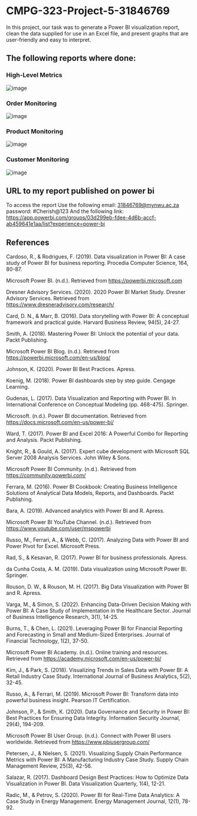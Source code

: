 # CMPG-323-Project-5-31846769
In this project, our task was to generate a Power BI visualization report, clean the data supplied for use in an Excel file, and present graphs 
that are user-friendly and easy to interpret.

## The following reports where done:

### High-Level Metrics
![image](https://github.com/cm-ngokx/CMPG-323-Project-5-31846769/assets/127525159/a5218adf-7530-4c6f-acf9-6fefeca61d5f)

### Order Monitoring
![image](https://github.com/cm-ngokx/CMPG-323-Project-5-31846769/assets/127525159/b16b0e1d-4c25-4143-b5f7-eefd75c04180)

### Product Monitoring
![image](https://github.com/cm-ngokx/CMPG-323-Project-5-31846769/assets/127525159/ca8e5049-298b-4d31-9421-d29fbbca9be1)

### Customer Monitoring
![image](https://github.com/cm-ngokx/CMPG-323-Project-5-31846769/assets/127525159/bd819c5c-1a43-469a-a390-6df2c3caf4c0)


## URL to my report published on power bi
To access the report
Use the following email: 31846769@mynwu.ac.za   password: #Cherish@123
And the following link: https://app.powerbi.com/groups/03d299eb-fdee-4d6b-accf-ab459641e1aa/list?experience=power-bi

## References
Cardoso, R., & Rodrigues, F. (2019). Data visualization in Power BI: A case study of Power BI for business reporting. Procedia Computer Science, 164, 80-87.

Microsoft Power BI. (n.d.). Retrieved from https://powerbi.microsoft.com

Dresner Advisory Services. (2020). 2020 Power BI Market Study. Dresner Advisory Services. Retrieved from https://www.dresneradvisory.com/research/

Card, D. N., & Marr, B. (2016). Data storytelling with Power BI: A conceptual framework and practical guide. Harvard Business Review, 94(5), 24-27.

Smith, A. (2018). Mastering Power BI: Unlock the potential of your data. Packt Publishing.

Microsoft Power BI Blog. (n.d.). Retrieved from https://powerbi.microsoft.com/en-us/blog/

Johnson, K. (2020). Power BI Best Practices. Apress.

Koenig, M. (2018). Power BI dashboards step by step guide. Cengage Learning.

Gudenas, L. (2017). Data Visualization and Reporting with Power BI. In International Conference on Conceptual Modeling (pp. 468-475). Springer.

Microsoft. (n.d.). Power BI documentation. Retrieved from https://docs.microsoft.com/en-us/power-bi/

Ward, T. (2017). Power BI and Excel 2016: A Powerful Combo for Reporting and Analysis. Packt Publishing.

Knight, R., & Gould, A. (2017). Expert cube development with Microsoft SQL Server 2008 Analysis Services. John Wiley & Sons.

Microsoft Power BI Community. (n.d.). Retrieved from https://community.powerbi.com/

Ferrara, M. (2016). Power BI Cookbook: Creating Business Intelligence Solutions of Analytical Data Models, Reports, and Dashboards. Packt Publishing.

Bara, A. (2019). Advanced analytics with Power BI and R. Apress.

Microsoft Power BI YouTube Channel. (n.d.). Retrieved from https://www.youtube.com/user/mspowerbi

Russo, M., Ferrari, A., & Webb, C. (2017). Analyzing Data with Power BI and Power Pivot for Excel. Microsoft Press.

Rad, S., & Kesavan, R. (2017). Power BI for business professionals. Apress.

da Cunha Costa, A. M. (2019). Data visualization using Microsoft Power BI. Springer.

Rouson, D. W., & Rouson, M. H. (2017). Big Data Visualization with Power BI and R. Apress.

Varga, M., & Simon, S. (2022). Enhancing Data-Driven Decision Making with Power BI: A Case Study of Implementation in the Healthcare Sector. Journal of Business Intelligence Research, 3(1), 14-25.

Burns, T., & Chen, L. (2021). Leveraging Power BI for Financial Reporting and Forecasting in Small and Medium-Sized Enterprises. Journal of Financial Technology, 1(2), 37-50.

Microsoft Power BI Academy. (n.d.). Online training and resources. Retrieved from https://academy.microsoft.com/en-us/power-bi/

Kim, J., & Park, S. (2018). Visualizing Trends in Sales Data with Power BI: A Retail Industry Case Study. International Journal of Business Analytics, 5(2), 32-45.

Russo, A., & Ferrari, M. (2019). Microsoft Power BI: Transform data into powerful business insight. Pearson IT Certification.

Johnson, P., & Smith, K. (2020). Data Governance and Security in Power BI: Best Practices for Ensuring Data Integrity. Information Security Journal, 29(4), 194-209.

Microsoft Power BI User Group. (n.d.). Connect with Power BI users worldwide. Retrieved from https://www.pbiusergroup.com/

Petersen, J., & Nielsen, S. (2021). Visualizing Supply Chain Performance Metrics with Power BI: A Manufacturing Industry Case Study. Supply Chain Management Review, 25(3), 42-56.

Salazar, R. (2017). Dashboard Design Best Practices: How to Optimize Data Visualization in Power BI. Data Visualization Quarterly, 1(4), 12-21.

Radic, M., & Petrov, S. (2020). Power BI for Real-Time Data Analytics: A Case Study in Energy Management. Energy Management Journal, 12(1), 78-92.

